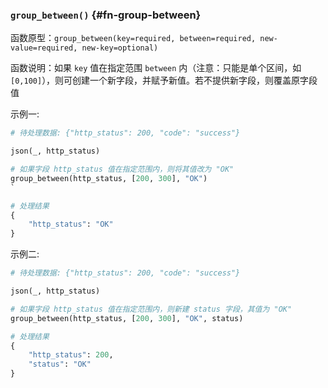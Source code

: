 
### `group_between()` {#fn-group-between}

函数原型：`group_between(key=required, between=required, new-value=required, new-key=optional)`

函数说明：如果 `key` 值在指定范围 `between` 内（注意：只能是单个区间，如 `[0,100]`），则可创建一个新字段，并赋予新值。若不提供新字段，则覆盖原字段值

示例一:

```python
# 待处理数据: {"http_status": 200, "code": "success"}

json(_, http_status)

# 如果字段 http_status 值在指定范围内，则将其值改为 "OK"
group_between(http_status, [200, 300], "OK")
`

# 处理结果
{
    "http_status": "OK"
}
```

示例二:

```python
# 待处理数据: {"http_status": 200, "code": "success"}

json(_, http_status)

# 如果字段 http_status 值在指定范围内，则新建 status 字段，其值为 "OK"
group_between(http_status, [200, 300], "OK", status)

# 处理结果
{
    "http_status": 200,
    "status": "OK"
}
```

